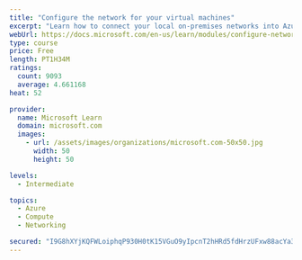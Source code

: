 ```yaml
---
title: "Configure the network for your virtual machines"
excerpt: "Learn how to connect your local on-premises networks into Azure using virtual networks, VPN gateways, and Azure ExpressRoute."
webUrl: https://docs.microsoft.com/en-us/learn/modules/configure-network-for-azure-virtual-machines/
type: course
price: Free
length: PT1H34M
ratings:
  count: 9093
  average: 4.661168
heat: 52

provider:
  name: Microsoft Learn
  domain: microsoft.com
  images:
    - url: /assets/images/organizations/microsoft.com-50x50.jpg
      width: 50
      height: 50

levels:
  - Intermediate

topics:
  - Azure
  - Compute
  - Networking

secured: "I9G8hXYjKQFWLoiphqP930H0tK15VGuO9yIpcnT2hHRd5fdHrzUFxw88acYa34viGYhc1q+y+8taPZzpHlpxBNrf1lc4KuVpNTg9T1echzsX8W6wNbq4Ap2sCmEQlq8GPhzLsYvdQ5ZdjnSJVHDk6G9L1DIje3YRcEBBBgPEPwxnw/2btp5nx6nZERW2KsUuS2nnpNt/fPatFStr6kaVjs2GXAPv3sNaaxuroB4rIGnpNa/J83wTkM0tVRKa56Fpzdj/zPkIil4G040mVNbvX1KveXLe1IYr1CdRF7RdNWaKNsfkoc73BgESqYvmgV/ptjZ2xP/bRhH+uXwqdlFCR4JwLcpFRLauYvEJyVhnKKs0wX4gbAb0tV+zMDQorENEDCFM33rdHazGNPw2d6N6fMIpuamKgyzya2UhLOTeyjk=;3MjY59m3UQ9Eg5/MnvyxAQ=="
---
```


